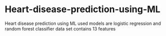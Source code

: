 # Heart-disease-prediction-using-ML
Heart disease prediction using ML used models are logistic regression and random forest classifier data set contains 13  features
